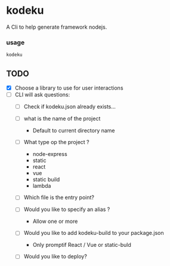 # kodeku

A Cli to help generate framework nodejs.

### usage

```sh
kodeku
```
## TODO
* [x] Choose a library to use for user interactions
* [ ] CLI will ask questions:
   * [ ] Check if kodeku.json already exists...
   * [ ] what is the name of the project
       * Default to current directory name
   * [ ] What type op the project ?
       * node-express
       * static
       * react
       * vue
       * static build
       * lambda
   * [ ] Which file is the entry point?
   * [ ] Would you like to specify an alias ?
       * Allow one or more
   * [ ] Would you like to add kodeku-build to your package.json
       * Only promptif React / Vue or static-buld
   * [ ] Would you like to deploy?
   
